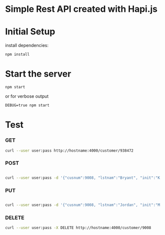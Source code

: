 # Simple Rest API created with Hapi.js

# Initial Setup

install dependencies:

`npm install`

# Start the server

`npm start`

or for verbose output

`DEBUG=true npm start`

# Test

### GET
```bash
curl --user user:pass http://hostname:4000/customer/938472
```

### POST

```bash

curl --user user:pass -d '{"cusnum":9008, "lstnam":"Bryant", "init":"K B", "street":"100 Broadway", "city":"LA", "state":"CA", "zipcod":9999, "cdtlmt":2000, "chgcod":1, "baldue":250, "cdtdue":0.00}' -H 'Content-Type: application/json' -X POST http://hostname:4000/customer

```
### PUT
```bash

curl --user user:pass -d '{"cusnum":9008, "lstnam":"Jordan", "init":"M J"}' -H 'Content-Type: application/json' -X PUT http://hostname:4000/customer

```

### DELETE


```bash
curl --user user:pass -X DELETE http://hostname:4000/customer/9008
```
